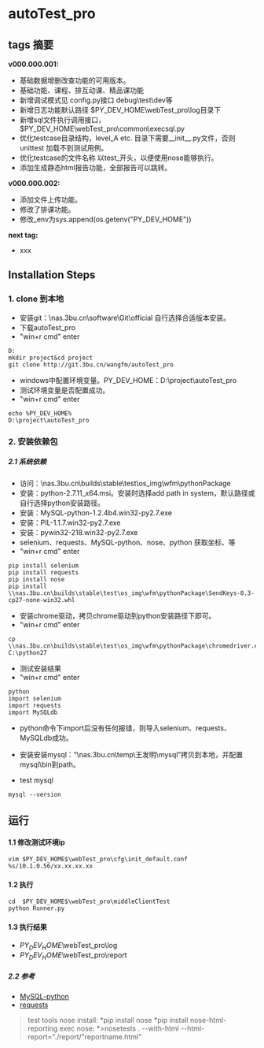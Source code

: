 autoTest_pro
=======================

## tags 摘要
**v000.000.001:**
+   基础数据增删改查功能的可用版本。
+   基础功能、课程、排互动课、精品课功能
+   新增调试模式见 config.py接口  debug\test\dev等
+   新增日志功能默认路径 $PY_DEV_HOME\webTest_pro\log目录下
+   新增sql文件执行调用接口，$PY_DEV_HOME\webTest_pro\common\execsql.py
+   优化testcase目录结构，level_A etc.  目录下需要__init__.py文件，否则unittest 加载不到测试用例。
+   优化testcase的文件名称 以test_开头，以便使用nose能够执行。
+   添加生成静态html报告功能，全部报告可以跳转。

**v000.000.002:**
+ 添加文件上传功能。
+ 修改了排课功能。
+ 修改_env为sys.append(os.getenv("PY_DEV_HOME"))

**next tag:**
+ xxx




## Installation Steps

### 1. clone 到本地
* 安装git：\\nas.3bu.cn\software\Git\official 自行选择合适版本安装。
* 下载autoTest_pro
* "win+r cmd" enter
```
D:
mkdir project&cd project
git clone http://git.3bu.cn/wangfm/autoTest_pro
```
* windows中配置环境变量。PY_DEV_HOME：D:\project\autoTest_pro
* 测试环境变量是否配置成功。
* "win+r cmd" enter
```
echo %PY_DEV_HOME%
D:\project\autoTest_pro
```

### 2. 安装依赖包


##### 2.1 系统依赖
* 访问：\\nas.3bu.cn\builds\stable\test\os_img\wfm\pythonPackage
* 安装：python-2.7.11_x64.msi。安装时选择add path in system，默认路径或自行选择python安装路径。
* 安装：MySQL-python-1.2.4b4.win32-py2.7.exe
* 安装：PIL-1.1.7.win32-py2.7.exe
* 安装：pywin32-218.win32-py2.7.exe
* selenium、requests、MySQL-python、nose、python 获取坐标、等
* "win+r cmd" enter
```
pip install selenium
pip install requests
pip install nose
pip install \\nas.3bu.cn\builds\stable\test\os_img\wfm\pythonPackage\SendKeys-0.3-cp27-none-win32.whl
```
* 安装chrome驱动，拷贝chrome驱动到python安装路径下即可。
* "win+r cmd" enter
```
cp \\nas.3bu.cn\builds\stable\test\os_img\wfm\pythonPackage\chromedriver.exe C:\python27
```
* 测试安装结果
* "win+r cmd" enter
```
python
import selenium
import requests
import MySQLdb
```
* python命令下import后没有任何报错，则导入selenium、requests、MySQLdb成功。

*  安装安装mysql：“\\nas.3bu.cn\temp\王发明\mysql”拷贝到本地，并配置mysql\bin到path。
* test mysql
```
mysql --version
```


## 运行
#### 1.1 修改测试环境ip
```
vim $PY_DEV_HOME$\webTest_pro\cfg\init_default.conf
%s/10.1.0.56/xx.xx.xx.xx
```
#### 1.2 执行
```
cd  $PY_DEV_HOME$\webTest_pro\middleClientTest
python Runner.py
```

#### 1.3 执行结果
* $PY_DEV_HOME$\webTest_pro\log
* $PY_DEV_HOME$\webTest_pro\report


##### 2.2 参考
+ [MySQL-python](https://pypi.python.org/pypi/MySQL-python)
+ [requests](http://docs.python-requests.org/zh_CN/latest/)





>test tools
nose install:
 *pip install nose
 *pip install nose-html-reporting
exec nose:
 *>nosetests . --with-html --html-report="./report/"reportname.html"
